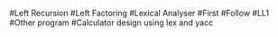 #Left Recursion
#Left Factoring
#Lexical Analyser
#First 
#Follow
#LL1
#Other program
#Calculator design using lex and yacc
